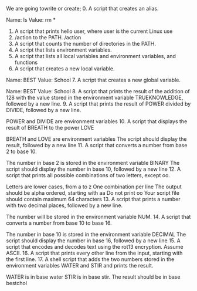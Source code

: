 We are going towrite or create;
0. A script that creates an alias.

Name: ls
Value: rm *

1. A script that prints hello user, where user is the current Linux use
2. /action to the PATH. /action
3. A script that counts the number of directories in the PATH.
4. A script that lists environment variables.
5. A script that lists all local variables and environment variables, and functions
6.  A script that creates a new local variable.

Name: BEST
Value: School
7. A script that creates a new global variable.

Name: BEST
Value: School
8. A script that prints the result of the addition of 128 with the value stored in the environment variable TRUEKNOWLEDGE, followed by a new line.
9. A script that prints the result of POWER divided by DIVIDE, followed by a new line.

POWER and DIVIDE are environment variables
10. A script that displays the result of BREATH to the power LOVE

BREATH and LOVE are environment variables
The script should display the result, followed by a new line
11. A script that converts a number from base 2 to base 10.

The number in base 2 is stored in the environment variable BINARY
The script should display the number in base 10, followed by a new line
12. A script that prints all possible combinations of two letters, except oo.

Letters are lower cases, from a to z
One combination per line
The output should be alpha ordered, starting with aa
Do not print oo
Your script file should contain maximum 64 characters
13. A script that prints a number with two decimal places, followed by a new line.

The number will be stored in the environment variable NUM.
14. A script that converts a number from base 10 to base 16.

The number in base 10 is stored in the environment variable DECIMAL
The script should display the number in base 16, followed by a new line
15. A script that encodes and decodes text using the rot13 encryption. Assume ASCII.
16. A script that prints every other line from the input, starting with the first line.
17. A shell script that adds the two numbers stored in the environment variables WATER and STIR and prints the result.

WATER is in base water
STIR is in base stir.
The result should be in base bestchol
